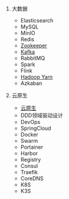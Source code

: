1. 大数据
    * Elasticsearch
    * MySQL
    * MinIO
    * Redis
    * [Zookeeper](/bigdata/zookeeper/zookeeper.md)
    * [Kafka](/bigdata/kafka/kafka.md)
    * RabbitMQ
    * Spark
    * Flink
    * [Hadoop Yarn](/bigdata/hadoop/hadoop_cluster/Hadoop-Yarn集群安装.md)
    * Azkaban

2. 云原生
    * [云原生](/cloudnative/basic/README.md)
    * DDD领域驱动设计
    * DevOps
    * SpringCloud
    * Docker
    * Swarm
    * Portainer
    * Harbor
    * Registry
    * Consul
    * Traefik
    * CoreDNS
    * K8S
    * K3S
